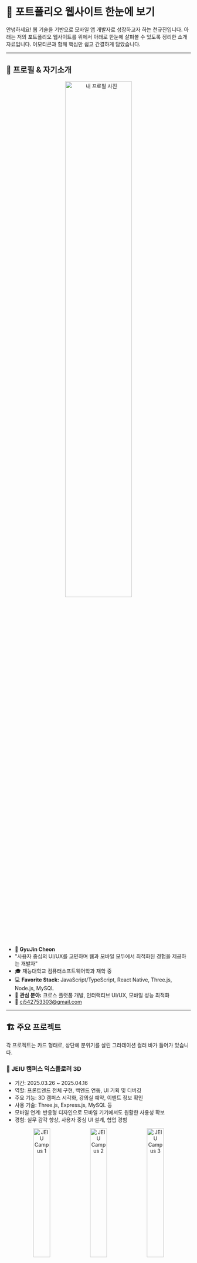 # 🚀 포트폴리오 웹사이트 한눈에 보기

안녕하세요! 웹 기술을 기반으로 모바일 앱 개발자로 성장하고자 하는 천규진입니다. 
아래는 저의 포트폴리오 웹사이트를 위에서 아래로 한눈에 살펴볼 수 있도록 정리한 소개 자료입니다. 
이모티콘과 함께 핵심만 쉽고 간결하게 담았습니다.

---

## 👤 프로필 & 자기소개

<p align="center">
  <img src="images/myProfile.jpg" alt="내 프로필 사진" width="60%" />
</p>

- 👋 **GyuJin Cheon**
- "사용자 중심의 UI/UX를 고민하며 웹과 모바일 모두에서 최적화된 경험을 제공하는 개발자"
- 🎓 재능대학교 컴퓨터소프트웨어학과 재학 중
- 💻 **Favorite Stack:** JavaScript/TypeScript, React Native, Three.js, Node.js, MySQL
- 📱 **관심 분야:** 크로스 플랫폼 개발, 인터랙티브 UI/UX, 모바일 성능 최적화
- 📧 cj542753303@gmail.com

---

## 🏗️ 주요 프로젝트

각 프로젝트는 카드 형태로, 상단에 분위기를 살린 그라데이션 컬러 바가 들어가 있습니다.

### 🏫 JEIU 캠퍼스 익스플로러 3D
- 기간: 2025.03.26 ~ 2025.04.16
- 역할: 프론트엔드 전체 구현, 백엔드 연동, UI 기획 및 디버깅
- 주요 기능: 3D 캠퍼스 시각화, 강의실 예약, 이벤트 정보 확인
- 사용 기술: Three.js, Express.js, MySQL 등
- 모바일 연계: 반응형 디자인으로 모바일 기기에서도 원활한 사용성 확보
- 경험: 실무 감각 향상, 사용자 중심 UI 설계, 협업 경험

<p align="center">
  <img src="images/JEIU_Campus_1.png" alt="JEIU Campus 1" width="30%" />
  <img src="images/JEIU_Campus_2.png" alt="JEIU Campus 2" width="30%" />
  <img src="images/JEIU_Campus_3.png" alt="JEIU Campus 3" width="30%" />
</p>

### 🖼️ 포트폴리오 속 3D 모델링
- 기간: 2025.05.14 ~ (진행 중)
- 역할: 기획부터 구현까지 전체 개발
- 주요 기능: 인터랙티브 3D 모델, 반응형 디자인
- 사용 기술: Three.js, Blender 등
- 모바일 접근성: 터치 제스처 지원, 모바일 디바이스 성능 최적화
- 경험: 3D와 웹의 통합, 성능 최적화, 다양한 환경 대응

### 🕹️ 3D 공 굴리기 미로 게임
- 기간: 2025.05.17 ~ 2025.05.20
- 역할: 전체 개발
- 주요 기능: 3D 미로, 물리 시뮬레이션, 실시간 인터랙션
- 사용 기술: Three.js, JavaScript 등
- 모바일 지원: 터치 및 기기 기울기 센서 대응 인터페이스
- 경험: 물리 엔진 활용, 즉각적 UI/UX, 게임 로직 설계
- **코드 구조:**
  - **모듈화된 설계:** 게임 로직을 완전히 별도의 JS 파일로 분리하여 유지보수성 강화
  - **재사용성:** 다른 3D 기능을 추가할 때도 동일한 패턴 적용 가능한 구조 설계
  - **크로스 플랫폼:** 웹 기반이지만 모바일에서도 동일한 경험을 제공하는 반응형 설계

<p align="center">
  <img src="images/Maze.png" alt="3D Maze Game Screenshot" width="40%" />
</p>

---

## 📚 요즘 배우는 것들

- 📱 **모바일 개발:** React Native, 코틀린, 안드로이드 스튜디오
- 🌉 **크로스 플랫폼:** 웹-모바일 연계 기술, 하이브리드 앱 개발 방법론
- 🛠️ **백엔드:** Firebase, Django, Java (모바일 백엔드 연동 중심)
- 🐳 **인프라:** Docker 컨테이너 기초, Cloudflare Workers, 모바일 CI/CD
- 🌀 **3D & UI/UX:** Three.js 활용법, Blender 연동, 모바일 UI 최적화
- 🧑‍💻 **CS 기초:** 운영체제, 네트워크, 모바일 앱 아키텍처

---

## 📬 Contact Me

- 이름, 이메일, 메시지를 입력하면 바로 연락 가능! (폼으로 구현)
- 성공/실패 안내도 직관적으로 표시돼서 사용하기 편리합니다.
- **폼을 통해 메시지를 보내면, 내 Discord로 실시간 알림이 전송되어 바로 확인할 수 있습니다!**
- **기술적 구현:**
  - **프론트엔드:** 폼 데이터를 JSON으로 변환하여 Cloudflare Worker API로 전송
  - **백엔드:** Cloudflare Worker가 데이터 검증 후 D1 데이터베이스에 저장 및 Discord 웹훅으로 알림 전송
  - **확장 계획:** 추후 모바일 앱에서도 동일한 API를 활용할 수 있도록 설계

<p align="center">
  <img src="images/Discord.png" alt="Discord 알림 예시" width="60%" />
</p>

---

## 🔗 Footer & 링크

- GitHub, 이메일 등 주요 링크를 아이콘과 함께 하단에 배치
- 전체적으로 밝고 현대적인 디자인, 각 섹션이 명확하게 구분되어 있어 정보 전달이 쉽습니다.

---

## 🏛️ 전체 코드 구조

- **모듈화된 설계:** 기능별로 파일을 분리하여 유지보수성과 확장성 강화
  - **index.html:** 전체 웹사이트 구조 및 UI 요소 정의
  - **js/maze-game.js:** 3D 미로 게임 로직을 완전히 분리하여 관리
  - **worker.js:** Cloudflare Workers를 통한 백엔드 기능 구현
- **이러한 구조의 장점:**
  - 코드 가독성 향상
  - 기능별 유지보수 용이
  - 새로운 3D 요소 추가 시 동일한 패턴으로 확장 가능
  - 백엔드와 프론트엔드의 명확한 분리
  - **모바일 개발로의 확장성:** 현재의 모듈화된 구조는 향후 React Native 등으로 모바일 앱 개발 시에도 유사한 패턴으로 적용 가능

---

## 🤝 개발 과정과 AI 협업

포트폴리오 개발 과정에서 AI 도구를 적극적으로 활용하되, 모든 핵심 결정과 구현 방향은 제가 직접 주도했습니다.

### 🔍 AI 활용 방식과 나의 역할

- **코드 구조 설계**: 초기 설계와 모듈화 전략은 제가 직접 결정했으며, AI는 리팩토링 방향에 대한 제안을 제공했습니다.
- **코드 재활용**: 미로 게임 구현 시, 이전 캠퍼스 프로젝트에서 개발했던 Three.js 관련 코드 중 필요한 부분을 선별하여 재활용했습니다. 특히 카메라 설정, 조명 처리, 그리고 기본적인 렌더링 루프는 제가 직접 판단하여 가져와 새로운 요구사항에 맞게 수정했습니다.
- **기술적 난관 해결**: 물리 엔진 구현과 충돌 감지 알고리즘에서 어려움을 겪었을 때, AI에게 방향성을 문의하고 여러 접근법 중 프로젝트에 가장 적합한 방법을 제가 직접 선택하여 구현했습니다.
- **디자인 결정**: 색상 조합, 애니메이션 효과, UI 레이아웃 등 모든 디자인 결정은 제가 직접 내렸으며, AI는 기술적 구현 방법에 대한 조언을 제공했습니다.

### 💡 AI와의 협업을 통한 학습

이러한 협업 과정에서 가장 큰 이점은 다양한 접근법을 빠르게 탐색하고 시도해볼 수 있다는 점이었습니다. 특히 미로 게임의 물리 시뮬레이션 부분에서 여러 구현 방식을 비교하고, 성능과 사용자 경험 측면에서 최적의 방법을 찾아내는 과정이 가장 큰 학습 포인트였습니다.

이 과정에서 AI는 도구로서 활용되었으며, 모든 최종 결정과 코드 품질에 대한 책임은 제가 가졌습니다. 이런 방식의 협업은 개발 속도를 높이면서도 직접적인 학습과 문제 해결 능력 향상에 큰 도움이 되었습니다.

---

# 🛠️ 2. 앞으로 어떻게 만들어 나갈 건지 기획안 발표

## ❓ 문제정의 & 목표

- 저는 단순히 '멋진 포트폴리오'가 아니라, **실제 나의 성장과 커리어를 증명할 수 있는 공간**을 만들고자 합니다.
- 사용자(채용 담당자, 동료 개발자, 나 자신)가 **한눈에 저의 역량과 성장 과정, 문제 해결력**을 파악할 수 있도록 기획했습니다.
- 이 포트폴리오는 단기적으로는 취업/협업에 활용, 
장기적으로는 **웹에서 모바일까지 아우르는 개발자**로서의 성장 기록장이 될 것입니다.

## 🌱 나의 장기적 비전과의 연결

- 저는 앞으로 **웹 기술을 기반으로 모바일 애플리케이션 개발 분야로 영역을 확장**하고 싶습니다.
- 현재 Three.js와 인터랙티브 웹 개발 경험은 향후 몰입감 있는 모바일 앱 UI/UX 설계에 큰 자산이 될 것입니다.
- 포트폴리오를 단순한 결과물 모음이 아니라, **웹과 모바일을 아우르는 개발자로 성장하는 여정을 보여주는 공간**으로 만들 계획입니다.
- 나중에는 크로스 플랫폼 프로젝트, React Native 앱 개발 사례, 모바일 최적화 기법 등을 추가할것입니다.

## 🔍 사례탐색 & 레퍼런스 분석

  - 참고한 포트폴리오: [랠릿 허브의 박OO님의 포트폴리오](https://www.rallit.com/hub/resumes/135463/%EB%B0%95%EC%98%88%EC%84%A0)
    - 실제로 잘 만든 포트폴리오를 분석하며, 저만의 색깔과 차별점을 고민했습니다.

### 💡 벤치마킹하며 제가 생각한 내 포트폴리오에 적용하면 좋아보이는 내용 4가지

1. **Figma/Notion 설계 링크 or 기획 문서 첨부**
    - 단순히 결과만 보여주는 게 아니라, 실제로 어떻게 기획하고 설계했는지 과정을 보여주면 협업 능력과 기획력을 어필할 수 있습니다.
    - → 저도 주요 프로젝트마다 Figma, Notion, API 문서 등 설계 자료를 첨부할 예정입니다.

2. **성과 수치화**
    - 예: "사용자 30명 이상 테스트 진행", "DB 처리 속도 30% 개선" 등 **정량적 수치**를 추가하면 신뢰도가 높아집니다.
    - → 프로젝트별로 실제 수치, 개선 효과, 사용자 피드백 등을 적극적으로 정리할 계획입니다.

3. **프로젝트 1줄 요약 + 문제 해결 구조**
    - 각 프로젝트마다 "문제 → 접근 방식 → 해결 방법 → 결과" 흐름으로 간단하게 정리하면 읽는 사람이 이해하기 쉽습니다.
    - → 앞으로 모든 프로젝트 소개에 이 구조를 적용할 예정입니다.

4. **PDF 이력서 추가**
    - 포트폴리오 하단에 PDF 이력서를 첨부해, HR 담당자나 협업자가 바로 확인할 수 있도록 할 예정입니다.

## 🧩 앞으로의 코드 개선 계획

- **크로스 플랫폼 설계:** 웹과 모바일에서 모두 최적화된 경험을 제공하는 디자인 패턴 적용
- **React Native 연계:** 웹 포트폴리오의 일부 기능을 React Native로 구현하여 모바일 앱 개발 역량 강화
- **성능 최적화:** 3D 모델 로딩 및 렌더링 최적화, 모바일 환경에서의 성능 개선
- **모바일 앱 프로토타입:** 포트폴리오 내용을 소개하는 간단한 모바일 앱 개발하여 실제 앱 스토어 배포 경험 쌓기
- **테스트 자동화:** 웹과 모바일 환경 모두에서 안정적으로 동작하는지 확인하는 테스트 코드 구현

---